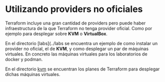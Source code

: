 # Utilizando providers no oficiales

Terraform incluye una gran cantidad de providers pero puede haber infraestructura de la que Terraform no tenga provider oficial. Como por ejemplo para desplegar sobre **KVM** o **VirtualBox**.

En el directorio [labs](../labs se encuentra un ejemplo de como instalar un provider no oficial, el de **KVM**, y como desplegar un par de máquinas virtuales. En concreto las máquinas virtuales para los laboratorios de docker y podman.

En el directorio [kvm](../kvm) se encuentran los planes de Terraform para desplegar dichas máquinas virtuales.
